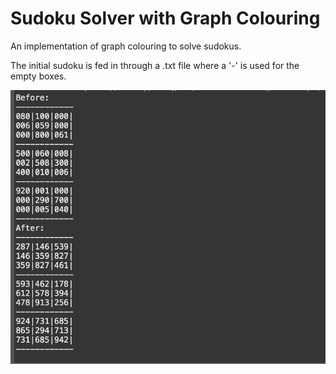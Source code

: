 # Sudoku Solver with Graph Colouring

An implementation of graph colouring to solve sudokus.

The initial sudoku is fed in through a .txt file where a '-'
is used for the empty boxes.

![Sudoku Solver with Graph Colouring](https://github.com/rhodriguerrier/sudoku_solver/blob/main/example_sudoku_solve.png?raw=true)